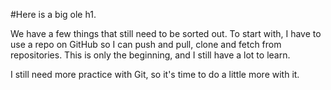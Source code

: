 #Here is a big ole h1. 

We have a few things that still need to be sorted out. To start with, I have to use a repo on GitHub so I can push and pull, clone and fetch from repositories. This is only the beginning, and I still have a lot to learn.

I still need more practice with Git, so it's time to do a little more with it.